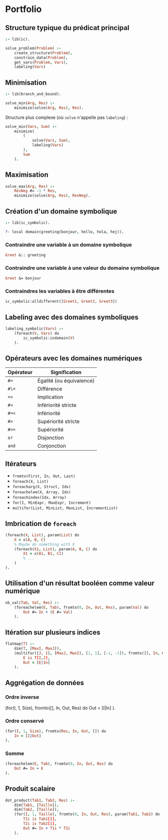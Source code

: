 # Portfolio

## Structure typique du prédicat principal

```Prolog
:- lib(ic).

solve_problem(Problem) :-
	create_structure(Problem),
	constrain_data(Problem),
	get_vars(Problem, Vars),
	labeling(Vars)
```

## Minimisation

```Prolog
:- lib(branch_and_bound).

solve_min(Arg, Res) :-
	minimize(solve(Arg, Res), Res).
```

Structure plus complexe (où `solve` n'appelle pas `labeling`) :
```Prolog
solve_min(Vars, Sum) :-
	minimize(
		(
			solve(Vars, Sum),
			labeling(Vars)
		),
		Sum
	).
```

## Maximisation

```Prolog
solve_max(Arg, Res) :-
	ResNeg #= -1 * Res,
	minimize(solve(Arg, Res), ResNeg).
```

## Création d'un domaine symbolique

```Prolog
:- lib(ic_symbolic).

?- local domain(greeting(bonjour, hello, hola, hej)).
```

### Contraindre une variable à un domaine symbolique

```Prolog
Greet &:: greeting
```

### Contraindre une variable à une valeur du domaine symbolique

```Prolog
Greet &= bonjour
```

### Contraindres les variables à être différentes

```Prolog
ic_symbolic:alldifferent([Greet1, Greet2, Greet3])
```

## Labeling avec des domaines symboliques

```Prolog
labeling_symbolic(Vars) :-
	(foreach(V, Vars) do
		ic_symbolic:indomain(V)
	).
```

## Opérateurs avec les domaines numériques

| Opérateur | Signification            |
|-----------|--------------------------|
| `#=`      | Égalité (ou équivalence) |
| `#\=`     | Différence               |
| `=>`      | Implication              |
| `#<`      | Infériorité stricte      |
| `#=<`     | Infériorité              |
| `#>`      | Supériorité stricte      |
| `#>=`     | Supériorité              |
| `or`      | Disjonction              |
| `and`     | Conjonction              |

## Itérateurs

- `fromto(First, In, Out, Last)`
- `foreach(X, List)`
- `foreacharg(X, Struct, Idx)`
- `foreachelem(X, Array, Idx)`
- `foreachindex(Idx, Array)`
- `for(I, MinExpr, MaxExpr, Increment)`
- `multifor(List, MinList, MaxList, IncrementList)`

## Imbrication de `foreach`

```Prolog
(foreach(X, List), param(List) do
	X = x(A, B, C)
	% Maybe do something with X
	(foreach(X1, List), param(A, B, C) do
		X1 = x(A1, B1, C1)
		% ...
	)
).
```

## Utilisation d'un résultat booléen comme valeur numérique

```Prolog
nb_val(Tab, Val, Res) :-
	(foreachelem(E, Tab), fromto(0, In, Out, Res), param(Val) do
		Out #= In + (E #= Val)
	).
```

## Itération sur plusieurs indices

```Prolog
flatmap(T) :-
	dim(T, [MaxI, MaxJ]),
	(multifor([J, I], [MaxJ, MaxI], [1, 1], [-1, -1]), fromto([], In, Out, L), param(T) do
		E is T[I,J],
		Out = [E|In]
	).
```

## Aggrégation de données

### Ordre inverse

(for(I, 1, Size), fromto([], In, Out, Res) do
	Out = [I|In]
).

### Ordre conservé

```Prolog
(for(I, 1, Size), fromto(Res, In, Out, []) do
	In = [I|Out]
).
```

### Somme

```Prolog
(foreachelem(E, Tab), fromto(0, In, Out, Res) do
	Out #= In + E
).
```

## Produit scalaire

```Prolog
dot_product(Tab1, Tab2, Res) :-
	dim(Tab1, [Taille]),
	dim(Tab2, [Taille]),
	(for(I, 1, Taille), fromto(0, In, Out, Res), param(Tab1, Tab2) do
		T1i is Tab1[I],
		T2i is Tab2[I],
		Out #= In + T1i * T2i
	).
```

